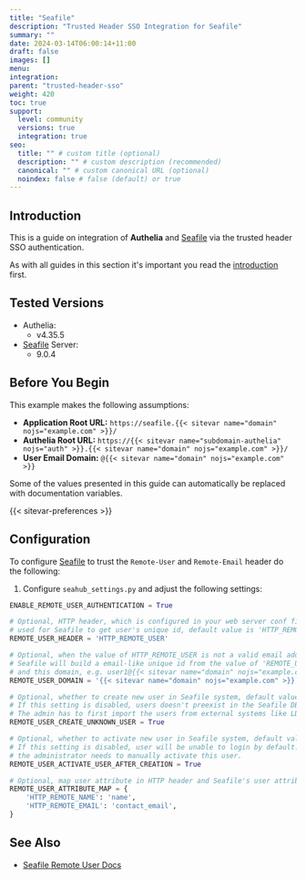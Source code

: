 ```yaml
---
title: "Seafile"
description: "Trusted Header SSO Integration for Seafile"
summary: ""
date: 2024-03-14T06:00:14+11:00
draft: false
images: []
menu:
integration:
parent: "trusted-header-sso"
weight: 420
toc: true
support:
  level: community
  versions: true
  integration: true
seo:
  title: "" # custom title (optional)
  description: "" # custom description (recommended)
  canonical: "" # custom canonical URL (optional)
  noindex: false # false (default) or true
---
```


## Introduction

This is a guide on integration of __Authelia__ and [Seafile] via the trusted header SSO authentication.

As with all guides in this section it's important you read the [introduction](../introduction.md) first.

## Tested Versions

* Authelia:
  * v4.35.5
* [Seafile] Server:
  * 9.0.4

## Before You Begin

This example makes the following assumptions:

* __Application Root URL:__ `https://seafile.{{< sitevar name="domain" nojs="example.com" >}}/`
* __Authelia Root URL:__ `https://{{< sitevar name="subdomain-authelia" nojs="auth" >}}.{{< sitevar name="domain" nojs="example.com" >}}/`
* __User Email Domain:__ `@{{< sitevar name="domain" nojs="example.com" >}}`

Some of the values presented in this guide can automatically be replaced with documentation variables.

{{< sitevar-preferences >}}

## Configuration

To configure [Seafile] to trust the `Remote-User` and `Remote-Email` header do the following:

1. Configure `seahub_settings.py` and adjust the following  settings:
```python
ENABLE_REMOTE_USER_AUTHENTICATION = True

# Optional, HTTP header, which is configured in your web server conf file,
# used for Seafile to get user's unique id, default value is 'HTTP_REMOTE_USER'.
REMOTE_USER_HEADER = 'HTTP_REMOTE_USER'

# Optional, when the value of HTTP_REMOTE_USER is not a valid email address，
# Seafile will build a email-like unique id from the value of 'REMOTE_USER_HEADER'
# and this domain, e.g. user1@{{< sitevar name="domain" nojs="example.com" >}}.
REMOTE_USER_DOMAIN = '{{< sitevar name="domain" nojs="example.com" >}}'

# Optional, whether to create new user in Seafile system, default value is True.
# If this setting is disabled, users doesn't preexist in the Seafile DB cannot login.
# The admin has to first import the users from external systems like LDAP.
REMOTE_USER_CREATE_UNKNOWN_USER = True

# Optional, whether to activate new user in Seafile system, default value is True.
# If this setting is disabled, user will be unable to login by default.
# the administrator needs to manually activate this user.
REMOTE_USER_ACTIVATE_USER_AFTER_CREATION = True

# Optional, map user attribute in HTTP header and Seafile's user attribute.
REMOTE_USER_ATTRIBUTE_MAP = {
    'HTTP_REMOTE_NAME': 'name',
    'HTTP_REMOTE_EMAIL': 'contact_email',
}
```

## See Also

* [Seafile Remote User Docs](https://manual.seafile.com/deploy/remote_user/)

[Seafile]: https://www.seafile.com/

